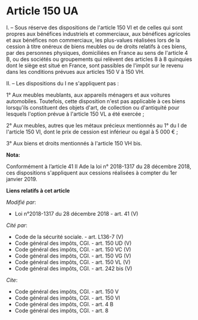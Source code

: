 # Article 150 UA

I. – Sous réserve des dispositions de l'article 150 VI et de celles qui sont propres aux bénéfices industriels et
commerciaux, aux bénéfices agricoles et aux bénéfices non commerciaux, les plus-values réalisées lors de la cession à titre
onéreux de biens meubles ou de droits relatifs à ces biens, par des personnes physiques, domiciliées en France au sens de
l'article 4 B, ou des sociétés ou groupements qui relèvent des articles 8 à 8 quinquies dont le siège est situé en France,
sont passibles de l'impôt sur le revenu dans les conditions prévues aux articles 150 V à 150 VH.

II. – Les dispositions du I ne s'appliquent pas :

1° Aux meubles meublants, aux appareils ménagers et aux voitures automobiles. Toutefois, cette disposition n'est pas
applicable à ces biens lorsqu'ils constituent des objets d'art, de collection ou d'antiquité pour lesquels l'option prévue à
l'article 150 VL a été exercée ;

2° Aux meubles, autres que les métaux précieux mentionnés au 1° du I de l'article 150 VI, dont le prix de cession est
inférieur ou égal à 5 000 € ;

3° Aux biens et droits mentionnés à l'article 150 VH bis.

**Nota:**

Conformément à l’article 41 II Ade la loi n° 2018-1317 du 28 décembre 2018, ces dispositions s'appliquent aux cessions
réalisées à compter du 1er janvier 2019.

**Liens relatifs à cet article**

_Modifié par_:

  - Loi n°2018-1317 du 28 décembre 2018 - art. 41 (V)

_Cité par_:

  - Code de la sécurité sociale. - art. L136-7 (V)
  - Code général des impôts, CGI. - art. 150 UD (V)
  - Code général des impôts, CGI. - art. 150 VC (V)
  - Code général des impôts, CGI. - art. 150 VG (V)
  - Code général des impôts, CGI. - art. 150 VL (V)
  - Code général des impôts, CGI. - art. 242 bis (V)

_Cite_:

  - Code général des impôts, CGI. - art. 150 V
  - Code général des impôts, CGI. - art. 150 VI
  - Code général des impôts, CGI. - art. 4 B
  - Code général des impôts, CGI. - art. 8
